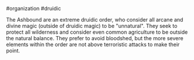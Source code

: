 #organization #druidic

The Ashbound are an extreme druidic order, who consider all arcane and divine magic (outside of druidic magic) to be "unnatural". They seek to protect all wilderness and consider even common agriculture to be outside the natural balance. They prefer to avoid bloodshed, but the more severe elements within the order are not above terroristic attacks to make their point.
